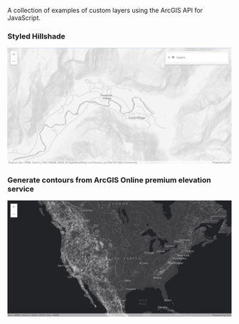 A collection of examples of custom layers using the ArcGIS API for JavaScript.

### Styled Hillshade

[![Styled Hillshade](./styled-hillshade/screenshot.png)](./styled-hillshade/)

### Generate contours from ArcGIS Online premium elevation service

[![Elevation Contour](./premium-elevation-contour-layer/screenshot.png)](./premium-elevation-contour-layer/)
